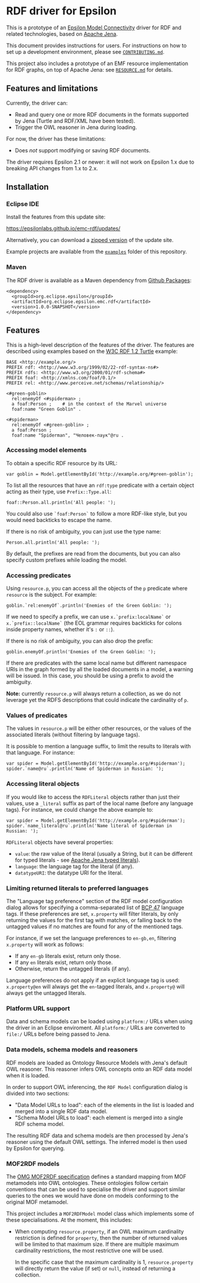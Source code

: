 # RDF driver for Epsilon

This is a prototype of an [Epsilon Model Connectivity](https://eclipse.dev/epsilon/doc/emc/) driver for RDF and related technologies, based on [Apache Jena](https://jena.apache.org/).

This document provides instructions for users.
For instructions on how to set up a development environment, please see [`CONTRIBUTING.md`](./CONTRIBUTING.md).

This project also includes a prototype of an EMF resource implementation for RDF graphs, on top of Apache Jena: see [`RESOURCE.md`](./RESOURCE.md) for details.

## Features and limitations

Currently, the driver can:

* Read and query one or more RDF documents in the formats supported by Jena (Turtle and RDF/XML have been tested).
* Trigger the OWL reasoner in Jena during loading.

For now, the driver has these limitations:

* Does *not* support modifying or saving RDF documents.

The driver requires Epsilon 2.1 or newer: it will not work on Epsilon 1.x due to breaking API changes from 1.x to 2.x.

## Installation

### Eclipse IDE

Install the features from this update site:

https://epsilonlabs.github.io/emc-rdf/updates/

Alternatively, you can download a [zipped version](https://epsilonlabs.github.io/emc-rdf/updates.zip) of the update site.

Example projects are available from the [`examples`](./examples) folder of this repository.

### Maven

The RDF driver is available as a Maven dependency from [Github Packages](https://docs.github.com/en/packages/working-with-a-github-packages-registry/working-with-the-apache-maven-registry):

```
<dependency>
  <groupId>org.eclipse.epsilon</groupId>
  <artifactId>org.eclipse.epsilon.emc.rdf</artifactId>
  <version>1.0.0-SNAPSHOT</version>
</dependency>
```

## Features

This is a high-level description of the features of the driver.
The features are described using examples based on the [W3C RDF 1.2 Turtle](https://www.w3.org/TR/rdf12-turtle/#sec-intro) example:

```
BASE <http://example.org/>
PREFIX rdf: <http://www.w3.org/1999/02/22-rdf-syntax-ns#>
PREFIX rdfs: <http://www.w3.org/2000/01/rdf-schema#>
PREFIX foaf: <http://xmlns.com/foaf/0.1/>
PREFIX rel: <http://www.perceive.net/schemas/relationship/>

<#green-goblin>
  rel:enemyOf <#spiderman> ;
  a foaf:Person ;    # in the context of the Marvel universe
  foaf:name "Green Goblin" .

<#spiderman>
  rel:enemyOf <#green-goblin> ;
  a foaf:Person ;
  foaf:name "Spiderman", "Человек-паук"@ru .
```

### Accessing model elements

To obtain a specific RDF resource by its URL:

```
var goblin = Model.getElementById('http://example.org/#green-goblin');
```

To list all the resources that have an `rdf:type` predicate with a certain object acting as their type, use `Prefix::Type.all`:

```
foaf::Person.all.println('All people: ');
```

You could also use `` `foaf:Person` `` to follow a more RDF-like style, but you would need backticks to escape the name.

If there is no risk of ambiguity, you can just use the type name:

```
Person.all.println('All people: ');
```

By default, the prefixes are read from the documents, but you can also specify custom prefixes while loading the model.

### Accessing predicates

Using `resource.p`, you can access all the objects of the `p` predicate where `resource` is the subject.
For example:

```
goblin.`rel:enemyOf`.println('Enemies of the Green Goblin: ');
```

If we need to specify a prefix, we can use `` x.`prefix:localName` `` or `` x.`prefix::localName` `` (the EOL grammar requires backticks for colons inside property names, whether it's `:` or `::`).

If there is no risk of ambiguity, you can also drop the prefix:

```
goblin.enemyOf.println('Enemies of the Green Goblin: ');
```

If there are predicates with the same local name but different namespace URIs in the graph formed by all the loaded documents in a model, a warning will be issued.
In this case, you should be using a prefix to avoid the ambiguity.

**Note:** currently `resource.p` will always return a collection, as we do not leverage yet the RDFS descriptions that could indicate the cardinality of `p`.

### Values of predicates

The values in `resource.p` will be either other resources, or the values of the associated literals (without filtering by language tags).

It is possible to mention a language suffix, to limit the results to literals with that language.
For instance:

```
var spider = Model.getElementById('http://example.org/#spiderman');
spider.`name@ru`.println('Name of Spiderman in Russian: ');
```

### Accessing literal objects

If you would like to access the `RDFLiteral` objects rather than just their values, use a `_literal` suffix as part of the local name (before any language tags).
For instance, we could change the above example to:

```
var spider = Model.getElementById('http://example.org/#spiderman');
spider.`name_literal@ru`.println('Name literal of Spiderman in Russian: ');
```

`RDFLiteral` objects have several properties:

* `value`: the raw value of the literal (usually a String, but it can be different for typed literals - see [Apache Jena typed literals](https://jena.apache.org/documentation/notes/typed-literals.html)).
* `language`: the language tag for the literal (if any).
* `datatypeURI`: the datatype URI for the literal.

### Limiting returned literals to preferred languages

The "Language tag preference" section of the RDF model configuration dialog allows for specifying a comma-separated list of [BCP 47](https://www.ietf.org/rfc/bcp/bcp47.txt) language tags.
If these preferences are set, `x.property` will filter literals, by only returning the values for the first tag with matches, or falling back to the untagged values if no matches are found for any of the mentioned tags.

For instance, if we set the language preferences to `en-gb,en`, filtering `x.property` will work as follows:

* If any `en-gb` literals exist, return only those.
* If any `en` literals exist, return only those.
* Otherwise, return the untagged literals (if any).

Language preferences do not apply if an explicit language tag is used: `x.property@en` will always get the `en`-tagged literals, and `x.property@` will always get the untagged literals.

### Platform URL support

Data and schema models can be loaded using `platform:/` URLs when using the driver in an Eclipse enviroment. All `platform:/` URLs are converted to `file:/` URLs before being passed to Jena.

### Data models, schema models and reasoners

RDF models are loaded as Ontology Resource Models with Jena's default OWL reasoner.
This reasoner infers OWL concepts onto an RDF data model when it is loaded.

In order to support OWL inferencing, the `RDF Model` configuration dialog is divided into two sections:

* "Data Model URLs to load": each of the elements in the list is loaded and merged into a single RDF data model.
* "Schema Model URLs to load": each element is merged into a single RDF schema model.

The resulting RDF data and schema models are then processed by Jena's reasoner using the default OWL settings.
The inferred model is then used by Epsilon for querying.

### MOF2RDF models

The [OMG MOF2RDF specification](https://www.omg.org/spec/MOF2RDF/) defines a standard mapping from MOF metamodels into OWL ontologies.
These ontologies follow certain conventions that can be used to specialise the driver and support similar queries to the ones we would have done on models conforming to the original MOF metamodel.

This project includes a `MOF2RDFModel` model class which implements some of these specialisations.
At the moment, this includes:

* When computing `resource.property`, if an OWL maximum cardinality restriction is defined for `property`, then the number of returned values will be limited to that maximum size.
If there are multiple maximum cardinality restrictions, the most restrictive one will be used.

  In the specific case that the maximum cardinality is 1, `resource.property` will directly return the value (if set) or `null`, instead of returning a collection.

